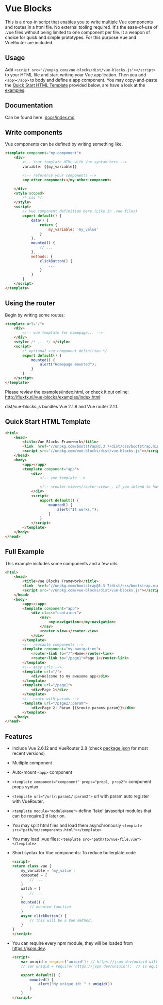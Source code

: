 # Vue Blocks

This is a drop-in script that enables you to write multiple Vue components and routes 
in a html file. No external tooling required. It's the ease-of-use of 
.vue files without being limited to one component per file. It a weapon of choice for
quick and simple prototypes. For this purpose Vue and VueRouter are included.

## Usage

Add `<script src="//unpkg.com/vue-blocks/dist/vue-blocks.js"></script>` to your HTML file 
and start writing your Vue application. Then you add `<app></app>` to body and define a app component.
You may copy-and-paste the [Quick Start HTML Template](#quick-start-html-template) provided 
below, are have a look at the [examples](./examples/index.html).

## Documentation
Can be found here: [docs/index.md]()

## Write components

Vue components can be defined by writing something like.

```html
<template component="my-component">
	<div>
		<!-- Your template HTML with Vue syntax here -->
		variable: {{my_variable}}

		<!-- reference your components -->
		<my-other-component></my-other-component>

	</div>
	<style scoped>
		/* css */
	</style>
	<script>
		// Vue component definition here (Like in .vue files)
		export default() {
			data() {
				return {
					my_variable: 'my_value'
				}
			},
			mounted() {
				// ... 
			},
			methods: {
				clickButton() {
					...
				}
			}
		}
	</script>
</template>
```


## Using the router
Begin by writing some routes:

```html
<template url="/">
	<div> 
		<!-- vue template for homepage... -->
	</div>
	<style> /* ... */ </style>
	<script>
		/* optional vue component definition */
		export default() {
			mounted() {
				alert("Homepage mounted");
			}
		}
	</script>
</template>
```

Please review the examples/index.html, or check it out online: http://fluxfx.nl/vue-blocks/examples/index.html

dist/vue-blocks.js bundles Vue 2.1.8 and Vue router 2.1.1. 

## Quick Start HTML Template

```html
<html>
	<head>
		<title>Vue Blocks Framework</title>
		<link  href="//unpkg.com/bootstrap@3.3.7/dist/css/bootstrap.min.css" rel="stylesheet">
		<script src="//unpkg.com/vue-blocks/dist/vue-blocks.js"></script>
	</head>
	<body>
		<app></app>
		<template component="app">
			<div>
				<!-- vue template -->

				<!-- <router-view></router-view> , if you intend to have urls on your page.-->
			</div>
			<script>
				export default() {
					mounted() {
						alert("It works.");
					}
				}
			</script>
		</template>
	</body>
</head>
```

##  Full Example 
This example includes some components and a few urls.

```html
<html>
	<head>
		<title>Vue Blocks Framework</title>
		<link  href="//unpkg.com/bootstrap@3.3.7/dist/css/bootstrap.min.css" rel="stylesheet">
		<script src="//unpkg.com/vue-blocks/dist/vue-blocks.js"></script>
	</head>
	<body>
		<app></app>
		<template component="app">
			<div class="container">
				<nav>
					<my-navigation></my-navigation>
				</nav>
				<router-view></router-view>
			</div>
		</template>
		<!-- reusable components -->
		<template component="my-navigation">
			<router-link to="/">Home</router-link>
			<router-link to="/page1">Page 1</router-link>
		</template>
		<!-- easy urls -->
		<template url="/">
			<div>Welcome to my awesome app</div>
		</template>
		<template url="/page1">
			<div>Page 1</div>
		</template>
		<!-- route with params -->
		<template url="/page2/:param">
			<div>Page 2: Param {{$route.params.param}}</div>
		</template>
	</body>
</head>
```

## Features
- Include Vue 2.6.12 and VueRouter 2.8 (check [package.json](./package.json) for most recent versions)

- Mutliple component
- Auto-mount `<app>` component
- `<template component="component" props="prop1, prop2">`
	component props syntax

- `<template url="/url/:param1/:param2">` 
	url with param auto register with VueRouter.

- `<template module="moduleName">` 
	define 'fake' javascript modules that can be require()'d later on.

- You may split html files and load them asynchronously
	`<template src="path/to/components.html"></template>`

- You may load .vue files:
	`<template src="path/to/vue-file.vue"></template>`

- Short syntax for Vue components:
	To reduce boilerplate code

	```html
	<script>
	return class vue {
		my_variable = 'my_value';
		computed = {
			// ...
		}
		watch = {
			// ...
		}
		mounted() {
			// mounted function
		}
		async clickButton() {
			// this will be a Vue method.
		}
	}
	</script>
	```

- You can require every npm module, they will be loaded from https://jspm.dev.

	```html
	<script>
		var uniqid = require('uniqid');	// https://jspm.dev/uniqid will be loaded
		// var uniqid = require('https://jspm.dev/uniqid');  // Is equivalent.

		export default() {
			mounted() {
				alert("My unique id: " + uniqid())
			}
		}
	</script>
	```